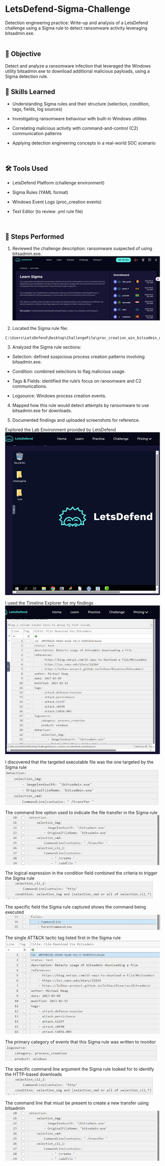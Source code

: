 # LetsDefend-Sigma-Challenge
Detection engineering practice: Write-up and analysis of a LetsDefend challenge using a Sigma rule to detect ransomware activity leveraging bitsadmin.exe.
<br>
<br>
## 📌 Objective

Detect and analyze a ransomware infection that leveraged the Windows utility bitsadmin.exe to download additional malicious payloads, using a Sigma detection rule.
<br>
## 🧠 Skills Learned

- Understanding Sigma rules and their structure (selection, condition, tags, fields, log sources)

- Investigating ransomware behaviour with built-in Windows utilities

- Correlating malicious activity with command-and-control (C2) communication patterns

- Applying detection engineering concepts in a real-world SOC scenario
<br>

## 🛠 Tools Used

- LetsDefend Platform (challenge environment)

- Sigma Rules (YAML format)

- Windows Event Logs (proc_creation events)

- Text Editor (to review .yml rule file)

<br>

## 🔎 Steps Performed

1. Reviewed the challenge description: ransomware suspected of using bitsadmin.exe.
   ![The LetsDefend Challenge page explaining what the challenge is about](images/sigma-challenge-description.png "LetsDefend Learn Sigma Challenge page")

3. Located the Sigma rule file:
 ```
C:\Users\LetsDefend\Desktop\ChallengeFile\proc_creation_win_bitsadmin_download.yml
```

3. Analyzed the Sigma rule sections:

- Selection: defined suspicious process creation patterns involving bitsadmin.exe.

- Condition: combined selections to flag malicious usage.

- Tags & Fields: identified the rule’s focus on ransomware and C2 communications.

- Logsource: Windows process creation events.

4. Mapped how this rule would detect attempts by ransomware to use bitsadmin.exe for downloads.

5. Documented findings and uploaded screenshots for reference.

Explored the Lab Environment provided by LetsDefend
![A picture showing the lab environment of LetsDefend for the Sigma challenge](images/lab-environment.png "A picture of the lab environment from LetsDefend")

I used the Timeline Explorer for my findings
![Picture showing the Timeline Explorer window before doing any findings](images/timeline-explorer.png "A picture of the interface of the Timeline Explorer")

I discovered that the targeted executable file was the one targeted by the Sigma rule
![A picture of the executable file](images/target-file.png "The picture shows the targeted executable file")

The command line option used to indicate the file transfer in the Sigma rule
![A picture of the command-line option used to indicate a file transfer](images/file-transfer.png "A picture showing the command line for a file transfer")

The logical expression in the condition field combined the criteria to trigger the Sigma rule
![A png file of the command line expression rule for the Sigma](images/argument-http-based.png "A picture of the command line logical expression for the Sigma rule")

The specific field the Sigma rule captured shows the command being executed
![The field that shows the command being executed](images/command-line.png "The command being executed by the Sigma rule")

The single ATT&CK tactic tag listed first in the Sigma rule
![Single ATT&CK tactic tag listed first in the Sigma rule](images/ATT&CK.png "The ATT&CK tactic tag")

The primary category of events that this Sigma rule was written to monitor
![The primary category of events for monitoring the Sigma rule](images/process_creation.png "Primary category of events for the Sigma rule to monitor")

The specific command line argument the Sigma rule looked for to identify the HTTP-based downloads
![A png file of the command line expression rule for the Sigma](images/argument-http-based.png "A picture of the command line logical expression for the Sigma rule")

The command line that miust be present to create a new transfer using bitsadmin
![A picture of the command-line option used to indicate a file transfer](images/file-transfer.png "A picture showing the command line for a file transfer")

